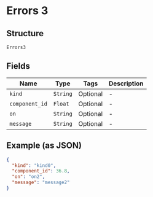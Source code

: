 
# Errors 3

## Structure

`Errors3`

## Fields

| Name | Type | Tags | Description |
|  --- | --- | --- | --- |
| `kind` | `String` | Optional | - |
| `component_id` | `Float` | Optional | - |
| `on` | `String` | Optional | - |
| `message` | `String` | Optional | - |

## Example (as JSON)

```json
{
  "kind": "kind0",
  "component_id": 36.8,
  "on": "on2",
  "message": "message2"
}
```


